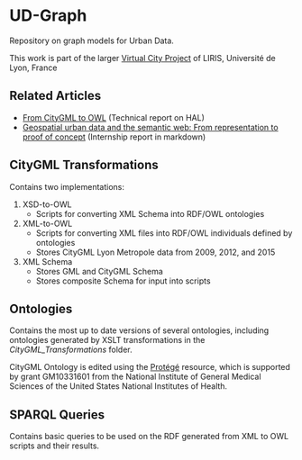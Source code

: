 # UD-Graph
Repository on graph models for Urban Data.

This work is part of the larger [Virtual City Project](https://projet.liris.cnrs.fr/vcity/) of LIRIS, Université de Lyon, France

## Related Articles
- [From CityGML to OWL](https://hal.archives-ouvertes.fr/hal-02948955) (Technical report on HAL)
- [Geospatial urban data and the semantic web: From representation to proof of concept](https://github.com/VCityTeam/UD-Graph/blob/master/Internship/Masters%20report.md) (Internship report in markdown)

## CityGML Transformations
Contains two implementations:
1. XSD-to-OWL
   * Scripts for converting XML Schema into RDF/OWL ontologies
2. XML-to-OWL
   * Scripts for converting XML files into RDF/OWL individuals defined by ontologies
   * Stores CityGML Lyon Metropole data from 2009, 2012, and 2015
3. XML Schema
   * Stores GML and CityGML Schema
   * Stores composite Schema for input into scripts

## Ontologies
Contains the most up to date versions of several ontologies, including ontologies generated by XSLT transformations in the _CityGML_Transformations_ folder.

CityGML Ontology is edited using the [Protégé](https://protege.stanford.edu/) resource, which is supported by grant GM10331601 from the National Institute of General Medical Sciences of the United States National Institutes of Health.

## SPARQL Queries
Contains basic queries to be used on the RDF generated from XML to OWL scripts and their results.

